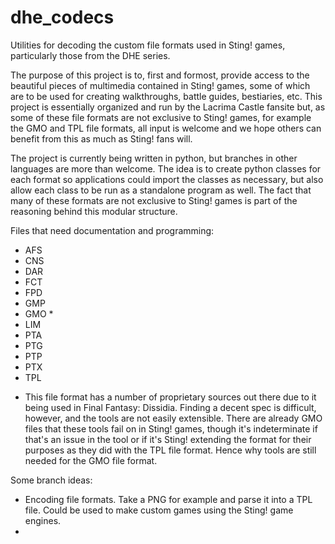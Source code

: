 dhe_codecs
==========

Utilities for decoding the custom file formats used in Sting! games, particularly those from the DHE series.

The purpose of this project is to, first and formost, provide access to the beautiful pieces of multimedia contained in Sting! games, some of which are to be used for creating walkthroughs, battle guides, bestiaries, etc. This project is essentially organized and run by the Lacrima Castle fansite but, as some of these file formats are not exclusive to Sting! games, for example the GMO and TPL file formats, all input is welcome and we hope others can benefit from this as much as Sting! fans will.

The project is currently being written in python, but branches in other languages are more than welcome. The idea is to create python classes for each format so applications could import the classes as necessary, but also allow each class to be run as a standalone program as well. The fact that many of these formats are not exclusive to Sting! games is part of the reasoning behind this modular structure.

Files that need documentation and programming:
- AFS
- CNS
- DAR
- FCT
- FPD
- GMP
- GMO *
- LIM
- PTA
- PTG
- PTP
- PTX
- TPL

* This file format has a number of proprietary sources out there due to it being used in Final Fantasy: Dissidia. Finding a decent spec is difficult, however, and the tools are not easily extensible. There are already GMO files that these tools fail on in Sting! games, though it's indeterminate if that's an issue in the tool or if it's Sting! extending the format for their purposes as they did with the TPL file format. Hence why tools are still needed for the GMO file format.


Some branch ideas: 
- Encoding file formats. Take a PNG for example and parse it into a TPL file. Could be used to make custom games using the Sting! game engines.
- <put more here>